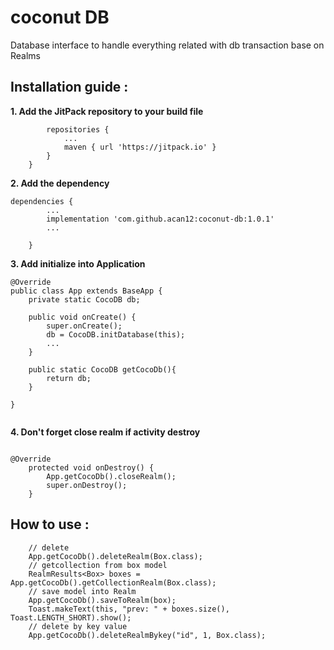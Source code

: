 # coconut DB
Database interface to handle everything related with db transaction base on Realms

## Installation guide :

**1. Add the JitPack repository to your build file**
```allprojects {
   		repositories {
   			...
   			maven { url 'https://jitpack.io' }
   		}
   	}
```

**2. Add the dependency**
```
dependencies {
        ...
		implementation 'com.github.acan12:coconut-db:1.0.1'
		...
        
	}
```

**3. Add initialize into Application**
```
@Override
public class App extends BaseApp {
    private static CocoDB db;
    
    public void onCreate() {
        super.onCreate();
        db = CocoDB.initDatabase(this);
        ...
    }
    
    public static CocoDB getCocoDb(){
        return db;
    }
    
}
    
```

**4. Don't forget close realm if activity destroy**
```aidl

@Override
    protected void onDestroy() {
        App.getCocoDb().closeRealm();
        super.onDestroy();
    }
```

## How to use :
```aidl
    // delete
    App.getCocoDb().deleteRealm(Box.class);
    // getcollection from box model
    RealmResults<Box> boxes = App.getCocoDb().getCollectionRealm(Box.class);
    // save model into Realm
    App.getCocoDb().saveToRealm(box);
    Toast.makeText(this, "prev: " + boxes.size(), Toast.LENGTH_SHORT).show();
    // delete by key value
    App.getCocoDb().deleteRealmBykey("id", 1, Box.class);

```